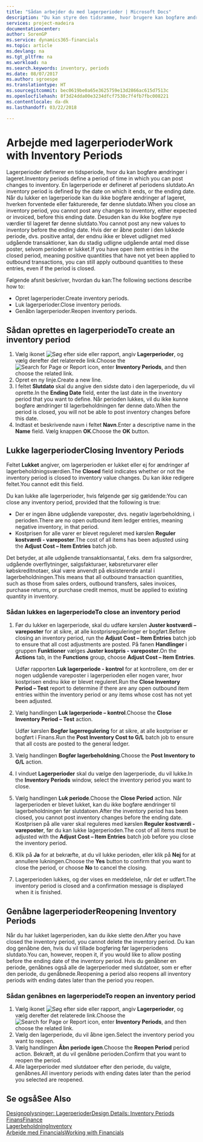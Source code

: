 ```yaml
---
title: "Sådan arbejder du med lagerperioder | Microsoft Docs"
description: "Du kan styre den tidsramme, hvor brugere kan bogføre ændringer af lageret ved at definere lagerperioder."
services: project-madeira
documentationcenter: 
author: SorenGP
ms.service: dynamics365-financials
ms.topic: article
ms.devlang: na
ms.tgt_pltfrm: na
ms.workload: na
ms.search.keywords: inventory, periods
ms.date: 08/07/2017
ms.author: sgroespe
ms.translationtype: HT
ms.sourcegitcommit: bec0619be0a65e3625759e13d2866ac615d7513c
ms.openlocfilehash: 8f3d24dda00e3234dfcf7538c7f4fb7fbc008221
ms.contentlocale: da-dk
ms.lasthandoff: 03/22/2018

---
```

# <a name="work-with-inventory-periods"></a><span data-ttu-id="333e2-103">Arbejde med lagerperioder</span><span class="sxs-lookup"><span data-stu-id="333e2-103">Work with Inventory Periods</span></span>
<span data-ttu-id="333e2-104">Lagerperioder definerer en tidsperiode, hvor du kan bogføre ændringer i lageret.</span><span class="sxs-lookup"><span data-stu-id="333e2-104">Inventory periods define a period of time in which you can post changes to inventory.</span></span> <span data-ttu-id="333e2-105">En lagerperiode er defineret af periodens slutdato.</span><span class="sxs-lookup"><span data-stu-id="333e2-105">An inventory period is defined by the date on which it ends, or the ending date.</span></span> <span data-ttu-id="333e2-106">Når du lukker en lagerperiode kan du ikke bogføre ændringer af lageret, hverken forventede eller fakturerede, før denne slutdato.</span><span class="sxs-lookup"><span data-stu-id="333e2-106">When you close an inventory period, you cannot post any changes to inventory, either expected or invoiced, before this ending date.</span></span> <span data-ttu-id="333e2-107">Desuden kan du ikke bogføre nye værdier til lageret før denne slutdato.</span><span class="sxs-lookup"><span data-stu-id="333e2-107">You cannot post any new values to inventory before the ending date.</span></span> <span data-ttu-id="333e2-108">Hvis der er åbne poster i den lukkede periode, dvs. positive antal, der endnu ikke er blevet udlignet med udgående transaktioner, kan du stadig udligne udgående antal med disse poster, selvom perioden er lukket.</span><span class="sxs-lookup"><span data-stu-id="333e2-108">If you have open item entries in the closed period, meaning positive quantities that have not yet been applied to outbound transactions, you can still apply outbound quantities to these entries, even if the period is closed.</span></span>  

<span data-ttu-id="333e2-109">Følgende afsnit beskriver, hvordan du kan:</span><span class="sxs-lookup"><span data-stu-id="333e2-109">The following sections describe how to:</span></span>  

* <span data-ttu-id="333e2-110">Opret lagerperioder.</span><span class="sxs-lookup"><span data-stu-id="333e2-110">Create inventory periods.</span></span>  
* <span data-ttu-id="333e2-111">Luk lagerperioder.</span><span class="sxs-lookup"><span data-stu-id="333e2-111">Close inventory periods.</span></span>  
* <span data-ttu-id="333e2-112">Genåbn lagerperioder.</span><span class="sxs-lookup"><span data-stu-id="333e2-112">Reopen inventory periods.</span></span>  

## <a name="to-create-an-inventory-period"></a><span data-ttu-id="333e2-113">Sådan oprettes en lagerperiode</span><span class="sxs-lookup"><span data-stu-id="333e2-113">To create an inventory period</span></span>  
1. <span data-ttu-id="333e2-114">Vælg ikonet ![Søg efter side eller rapport](media/ui-search/search_small.png "Ikonet Søg efter side eller rapport"), angiv **Lagerperioder**, og vælg derefter det relaterede link.</span><span class="sxs-lookup"><span data-stu-id="333e2-114">Choose the ![Search for Page or Report](media/ui-search/search_small.png "Search for Page or Report icon") icon, enter **Inventory Periods**, and then choose the related link.</span></span>  
2. <span data-ttu-id="333e2-115">Opret en ny linje.</span><span class="sxs-lookup"><span data-stu-id="333e2-115">Create a new line.</span></span>  
3. <span data-ttu-id="333e2-116">I feltet **Slutdato** skal du angive den sidste dato i den lagerperiode, du vil oprette.</span><span class="sxs-lookup"><span data-stu-id="333e2-116">In the **Ending Date** field, enter the last date in the inventory period that you want to define.</span></span> <span data-ttu-id="333e2-117">Når perioden lukkes, vil du ikke kunne bogføre ændringer til lagerbeholdningen før denne dato.</span><span class="sxs-lookup"><span data-stu-id="333e2-117">When the period is closed, you will not be able to post inventory changes before this date.</span></span>  
4. <span data-ttu-id="333e2-118">Indtast et beskrivende navn i feltet **Navn**.</span><span class="sxs-lookup"><span data-stu-id="333e2-118">Enter a descriptive name in the **Name** field.</span></span> <span data-ttu-id="333e2-119">Vælg knappen **OK**.</span><span class="sxs-lookup"><span data-stu-id="333e2-119">Choose the **OK** button.</span></span>  

## <a name="closing-inventory-periods"></a><span data-ttu-id="333e2-120">Lukke lagerperioder</span><span class="sxs-lookup"><span data-stu-id="333e2-120">Closing Inventory Periods</span></span>  
<span data-ttu-id="333e2-121">Feltet **Lukket** angiver, om lagerperioden er lukket eller ej for ændringer af lagerbeholdningsværdien.</span><span class="sxs-lookup"><span data-stu-id="333e2-121">The **Closed** field indicates whether or not the inventory period is closed to inventory value changes.</span></span> <span data-ttu-id="333e2-122">Du kan ikke redigere feltet.</span><span class="sxs-lookup"><span data-stu-id="333e2-122">You cannot edit this field.</span></span>  

<span data-ttu-id="333e2-123">Du kan lukke alle lagerperioder, hvis følgende gør sig gældende:</span><span class="sxs-lookup"><span data-stu-id="333e2-123">You can close any inventory period, provided that the following is true:</span></span>  

* <span data-ttu-id="333e2-124">Der er ingen åbne udgående vareposter, dvs. negativ lagerbeholdning, i perioden.</span><span class="sxs-lookup"><span data-stu-id="333e2-124">There are no open outbound item ledger entries, meaning negative inventory, in that period.</span></span>  
* <span data-ttu-id="333e2-125">Kostprisen for alle varer er blevet reguleret med kørslen **Reguler kostværdi - vareposter**.</span><span class="sxs-lookup"><span data-stu-id="333e2-125">The cost of all items has been adjusted using the **Adjust Cost – Item Entries** batch job.</span></span>  

<span data-ttu-id="333e2-126">Det betyder, at alle udgående transaktionsantal, f.eks. dem fra salgsordrer, udgående overflytninger, salgsfakturaer, købsreturvarer eller købskreditnotaer, skal være anvendt på eksisterende antal i lagerbeholdningen.</span><span class="sxs-lookup"><span data-stu-id="333e2-126">This means that all outbound transaction quantities, such as those from sales orders, outbound transfers, sales invoices, purchase returns, or purchase credit memos, must be applied to existing quantity in inventory.</span></span>  

### <a name="to-close-an-inventory-period"></a><span data-ttu-id="333e2-127">Sådan lukkes en lagerperiode</span><span class="sxs-lookup"><span data-stu-id="333e2-127">To close an inventory period</span></span>  
1. <span data-ttu-id="333e2-128">Før du lukker en lagerperiode, skal du udføre kørslen **Juster kostværdi – vareposter** for at sikre, at alle kostprisreguleringer er bogført.</span><span class="sxs-lookup"><span data-stu-id="333e2-128">Before closing an inventory period, run the **Adjust Cost – Item Entries** batch job to ensure that all cost adjustments are posted.</span></span> <span data-ttu-id="333e2-129">På fanen **Handlinger** i gruppen **Funktioner** vælges **Juster kostpris - vareposter**.</span><span class="sxs-lookup"><span data-stu-id="333e2-129">On the **Actions** tab, in the **Functions** group, choose **Adjust Cost – Item Entries**.</span></span>  

     <span data-ttu-id="333e2-130">Udfør rapporten **Luk lagerperiode - kontrol** for at kontrollere, om der er nogen udgående vareposter i lagerperioden eller nogen varer, hvor kostprisen endnu ikke er blevet reguleret.</span><span class="sxs-lookup"><span data-stu-id="333e2-130">Run the **Close Inventory Period – Test** report to determine if there are any open outbound item entries within the inventory period or any items whose cost has not yet been adjusted.</span></span>  
2. <span data-ttu-id="333e2-131">Vælg handlingen **Luk lagerperiode – kontrol**.</span><span class="sxs-lookup"><span data-stu-id="333e2-131">Choose the **Close Inventory Period – Test** action.</span></span>  

     <span data-ttu-id="333e2-132">Udfør kørslen **Bogfør lagerregulering** for at sikre, at alle kostpriser er bogført i Finans.</span><span class="sxs-lookup"><span data-stu-id="333e2-132">Run the **Post Inventory Cost to G/L** batch job to ensure that all costs are posted to the general ledger.</span></span>  
3. <span data-ttu-id="333e2-133">Vælg handlingen **Bogfør lagerbeholdning**.</span><span class="sxs-lookup"><span data-stu-id="333e2-133">Choose the **Post Inventory to G/L** action.</span></span>  
4. <span data-ttu-id="333e2-134">I vinduet **Lagerperioder** skal du vælge den lagerperiode, du vil lukke.</span><span class="sxs-lookup"><span data-stu-id="333e2-134">In the **Inventory Periods** window, select the inventory period you want to close.</span></span>  
5. <span data-ttu-id="333e2-135">Vælg handlingen **Luk periode**.</span><span class="sxs-lookup"><span data-stu-id="333e2-135">Choose the **Close Period** action.</span></span> <span data-ttu-id="333e2-136">Når lagerperioden er blevet lukket, kan du ikke bogføre ændringer til lagerbeholdningen før slutdatoen.</span><span class="sxs-lookup"><span data-stu-id="333e2-136">After the inventory period has been closed, you cannot post inventory changes before the ending date.</span></span> <span data-ttu-id="333e2-137">Kostprisen på alle varer skal reguleres med kørslen **Reguler kostværdi - vareposter**, før du kan lukke lagerperioden.</span><span class="sxs-lookup"><span data-stu-id="333e2-137">The cost of all items must be adjusted with the **Adjust Cost – Item Entries** batch job before you close the inventory period.</span></span>  
6. <span data-ttu-id="333e2-138">Klik på **Ja** for at bekræfte, at du vil lukke perioden, eller klik på **Nej** for at annullere lukningen.</span><span class="sxs-lookup"><span data-stu-id="333e2-138">Choose the **Yes** button to confirm that you want to close the period, or choose **No** to cancel the closing.</span></span>  
7. <span data-ttu-id="333e2-139">Lagerperioden lukkes, og der vises en meddelelse, når det er udført.</span><span class="sxs-lookup"><span data-stu-id="333e2-139">The inventory period is closed and a confirmation message is displayed when it is finished.</span></span>  

## <a name="reopening-inventory-periods"></a><span data-ttu-id="333e2-140">Genåbne lagerperioder</span><span class="sxs-lookup"><span data-stu-id="333e2-140">Reopening Inventory Periods</span></span>  
<span data-ttu-id="333e2-141">Når du har lukket lagerperioden, kan du ikke slette den.</span><span class="sxs-lookup"><span data-stu-id="333e2-141">After you have closed the inventory period, you cannot delete the inventory period.</span></span> <span data-ttu-id="333e2-142">Du kan dog genåbne den, hvis du vil tillade bogføring før lagerperiodens slutdato.</span><span class="sxs-lookup"><span data-stu-id="333e2-142">You can, however, reopen it, if you would like to allow posting before the ending date of the inventory period.</span></span> <span data-ttu-id="333e2-143">Hvis du genåbner en periode, genåbnes også alle de lagerperioder med slutdatoer, som er efter den periode, du genåbnede.</span><span class="sxs-lookup"><span data-stu-id="333e2-143">Reopening a period also reopens all inventory periods with ending dates later than the period you reopen.</span></span>  

### <a name="to-reopen-an-inventory-period"></a><span data-ttu-id="333e2-144">Sådan genåbnes en lagerperiode</span><span class="sxs-lookup"><span data-stu-id="333e2-144">To reopen an inventory period</span></span>  
1. <span data-ttu-id="333e2-145">Vælg ikonet ![Søg efter side eller rapport](media/ui-search/search_small.png "Ikonet Søg efter side eller rapport"), angiv **Lagerperioder**, og vælg derefter det relaterede link.</span><span class="sxs-lookup"><span data-stu-id="333e2-145">Choose the ![Search for Page or Report](media/ui-search/search_small.png "Search for Page or Report icon") icon, enter **Inventory Periods**, and then choose the related link.</span></span>  
2. <span data-ttu-id="333e2-146">Vælg den lagerperiode, du vil åbne igen.</span><span class="sxs-lookup"><span data-stu-id="333e2-146">Select the inventory period you want to reopen.</span></span>  
3. <span data-ttu-id="333e2-147">Vælg handlingen **Åbn periode igen**.</span><span class="sxs-lookup"><span data-stu-id="333e2-147">Choose the **Reopen Period** period action.</span></span> <span data-ttu-id="333e2-148">Bekræft, at du vil genåbne perioden.</span><span class="sxs-lookup"><span data-stu-id="333e2-148">Confirm that you want to reopen the period.</span></span>  
4. <span data-ttu-id="333e2-149">Alle lagerperioder med slutdatoer efter den periode, du valgte, genåbnes.</span><span class="sxs-lookup"><span data-stu-id="333e2-149">All inventory periods with ending dates later than the period you selected are reopened.</span></span>  

## <a name="see-also"></a><span data-ttu-id="333e2-150">Se også</span><span class="sxs-lookup"><span data-stu-id="333e2-150">See Also</span></span>  
[<span data-ttu-id="333e2-151">Designoplysninger: Lagerperioder</span><span class="sxs-lookup"><span data-stu-id="333e2-151">Design Details: Inventory Periods</span></span>](design-details-inventory-periods.md)  
[<span data-ttu-id="333e2-152">Finans</span><span class="sxs-lookup"><span data-stu-id="333e2-152">Finance</span></span>](finance.md)  
[<span data-ttu-id="333e2-153">Lagerbeholdning</span><span class="sxs-lookup"><span data-stu-id="333e2-153">Inventory</span></span>](inventory-manage-inventory.md)  
[<span data-ttu-id="333e2-154">Arbejde med Financials</span><span class="sxs-lookup"><span data-stu-id="333e2-154">Working with Financials</span></span>](ui-work-product.md)

